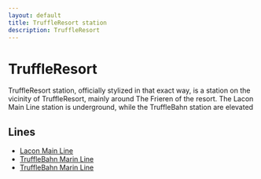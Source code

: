 ```yaml
---
layout: default
title: TruffleResort station
description: TruffleResort
---
```


# TruffleResort

TruffleResort station, officially stylized in that exact way, is a station
on the vicinity of TruffleResort, mainly around The Frieren of the resort. The Lacon Main Line station is underground, while the TruffleBahn station are elevated

## Lines


- [Lacon Main Line](/rail-lines/lcn-main-line)
- [TruffleBahn Marin Line](/rail-lines/tb-marin-line)
- [TruffleBahn Marin Line](/rail-lines/tb-henrietta-line)
